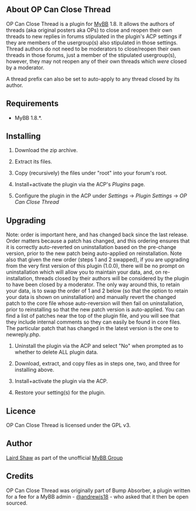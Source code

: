 ## About OP Can Close Thread

OP Can Close Thread is a plugin for [MyBB](https://mybb.com/) 1.8. It allows the authors of threads (aka original posters aka OPs) to close and reopen their own threads to new replies in forums stipulated in the plugin's ACP settings if they are members of the usergroup(s) also stipulated in those settings. Thread authors do not need to be moderators to close/reopen their own threads in those forums, just a member of the stipulated usergroup(s), however, they may not reopen any of their own threads which *were* closed by a moderator.

A thread prefix can also be set to auto-apply to any thread closed by its author.

## Requirements

* MyBB 1.8.*.

## Installing

1. Download the zip archive.

2. Extract its files.

3. Copy (recursively) the files under "root" into your forum's root.

4. Install+activate the plugin via the ACP's _Plugins_ page.

5. Configure the plugin in the ACP under _Settings_ -> _Plugin Settings_ -> _OP Can Close Thread_

## Upgrading

Note: order is important here, and has changed back since the last release. Order matters because a patch has changed, and this ordering ensures that it is correctly auto-reverted on uninstallation based on the pre-change version, prior to the new patch being auto-applied on reinstallation. Note also that given the new order (steps 1 and 2 swapped), if you are upgrading from the very first version of this plugin (1.0.0), there will be no prompt on uninstallation which will allow you to maintain your data, and, on re-installation, threads closed by their authors will be considered by the plugin to have been closed by a moderator. The only way around this, to retain your data, is to swap the order of 1 and 2 below (so that the option to retain your data is shown on uninstallation) and manually revert the changed patch to the core file whose auto-reversion will then fail on uninstallation, prior to reinstalling so that the new patch version is auto-applied. You can find a list of patches near the top of the plugin file, and you will see that they include internal comments so they can easily be found in core files. The particular patch that has changed in the latest version is the one to newreply.php.

1. Uninstall the plugin via the ACP and select "No" when prompted as to whether to delete ALL plugin data.

2. Download, extract, and copy files as in steps one, two, and three for installing above.

3. Install+activate the plugin via the ACP.

4. Restore your setting(s) for the plugin.

## Licence

OP Can Close Thread is licensed under the GPL v3.

## Author

[Laird Shaw](https://creativeandcritical.net/) as part of the unofficial [MyBB Group](https://mybb.group/)

## Credits

OP Can Close Thread was originally part of Bump Absorber, a plugin written for a fee for a MyBB admin - [@andrewjs18](https://github.com/andrewjs18) - who asked that it then be open sourced.